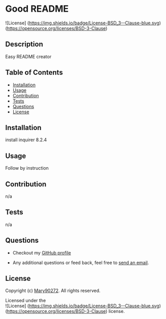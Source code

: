 # Good README
 
  ![License] (https://img.shields.io/badge/License-BSD_3--Clause-blue.svg)(https://opensource.org/licenses/BSD-3-Clause)
  ## Description
  Easy README creator
  ## Table of Contents
  * [Installation](#installation)
  * [Usage](#usage)
  * [Contribution](#contribution)
  * [Tests](#tests)
  * [Questions](#questions)
  * [License](#license)
  ## Installation
  install inquirer 8.2.4
  ## Usage
  Follow by instruction
  ## Contribution
  n/a
  ## Tests
  n/a
  ## Questions
  * Checkout my [GitHub profile](https://github.com/Mary90272)
  
  * Any additional questions or feed back, feel free to [send an email](mailto:example@gmail.com). 
  ## License
  Copyright (c) [Mary90272](https://github.com/Mary90272). All rights reserved.
  
  Licensed under the  
        ![License] (https://img.shields.io/badge/License-BSD_3--Clause-blue.svg)(https://opensource.org/licenses/BSD-3-Clause)
         license.
  
